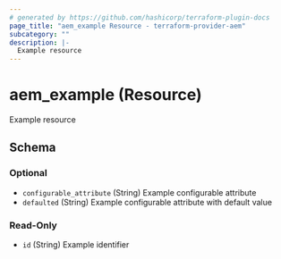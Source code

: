 ```yaml
---
# generated by https://github.com/hashicorp/terraform-plugin-docs
page_title: "aem_example Resource - terraform-provider-aem"
subcategory: ""
description: |-
  Example resource
---
```


# aem_example (Resource)

Example resource



<!-- schema generated by tfplugindocs -->
## Schema

### Optional

- `configurable_attribute` (String) Example configurable attribute
- `defaulted` (String) Example configurable attribute with default value

### Read-Only

- `id` (String) Example identifier
